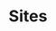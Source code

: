---
# This topic lives at
# https://digital.gov/topics/sites

# Topic Title
title: "Sites"

# description — keep it short and clear
# summary: ""

# Weight
weight: 1

# For more information on managing topics,
# see https://github.com/GSA/digitalgov.gov/wiki/topics
---